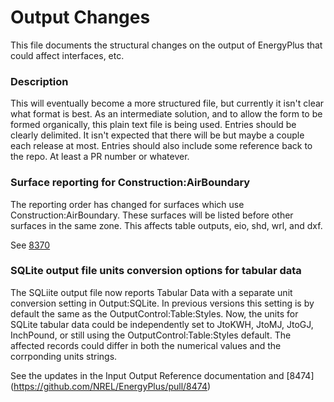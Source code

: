 Output Changes
==============

This file documents the structural changes on the output of EnergyPlus that could affect interfaces, etc.

### Description

This will eventually become a more structured file, but currently it isn't clear what format is best. As an intermediate solution, and to allow the form to be formed organically, this plain text file is being used. Entries should be clearly delimited.  It isn't expected that there will be but maybe a couple each release at most. Entries should also include some reference back to the repo.  At least a PR number or whatever.


### Surface reporting for Construction:AirBoundary
The reporting order has changed for surfaces which use Construction:AirBoundary. These surfaces will be listed before other 
surfaces in the same zone. This affects table outputs, eio, shd, wrl, and dxf.

See [8370](https://github.com/NREL/EnergyPlus/pull/8370)

### SQLite output file units conversion options for tabular data

The SQLiite output file now reports Tabular Data with a separate unit conversion setting in Output:SQLite. In previous versions this setting is by default the same as the OutputControl:Table:Styles. Now, the units for SQLite tabular data could be independently set to JtoKWH, JtoMJ, JtoGJ, InchPound, or still using the OutputControl:Table:Styles default. The affected records could differ in both the numerical values and the corrponding units strings. 

See the updates in the Input Output Reference documentation and [8474] (https://github.com/NREL/EnergyPlus/pull/8474)


